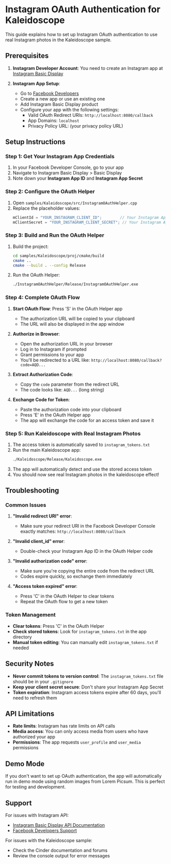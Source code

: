 # Instagram OAuth Authentication for Kaleidoscope

This guide explains how to set up Instagram OAuth authentication to use real Instagram photos in the Kaleidoscope sample.

## Prerequisites

1. **Instagram Developer Account**: You need to create an Instagram app at [Instagram Basic Display](https://developers.facebook.com/docs/instagram-basic-display-api/getting-started)

2. **Instagram App Setup**:
   - Go to [Facebook Developers](https://developers.facebook.com/)
   - Create a new app or use an existing one
   - Add Instagram Basic Display product
   - Configure your app with the following settings:
     - Valid OAuth Redirect URIs: `http://localhost:8080/callback`
     - App Domains: `localhost`
     - Privacy Policy URL: (your privacy policy URL)

## Setup Instructions

### Step 1: Get Your Instagram App Credentials

1. In your Facebook Developer Console, go to your app
2. Navigate to Instagram Basic Display > Basic Display
3. Note down your **Instagram App ID** and **Instagram App Secret**

### Step 2: Configure the OAuth Helper

1. Open `samples/Kaleidoscope/src/InstagramOAuthHelper.cpp`
2. Replace the placeholder values:
   ```cpp
   mClientId = "YOUR_INSTAGRAM_CLIENT_ID";        // Your Instagram App ID
   mClientSecret = "YOUR_INSTAGRAM_CLIENT_SECRET"; // Your Instagram App Secret
   ```

### Step 3: Build and Run the OAuth Helper

1. Build the project:
   ```bash
   cd samples/Kaleidoscope/proj/cmake/build
   cmake ..
   cmake --build . --config Release
   ```

2. Run the OAuth Helper:
   ```bash
   ./InstagramOAuthHelper/Release/InstagramOAuthHelper.exe
   ```

### Step 4: Complete OAuth Flow

1. **Start OAuth Flow**: Press 'S' in the OAuth Helper app
   - The authorization URL will be copied to your clipboard
   - The URL will also be displayed in the app window

2. **Authorize in Browser**: 
   - Open the authorization URL in your browser
   - Log in to Instagram if prompted
   - Grant permissions to your app
   - You'll be redirected to a URL like: `http://localhost:8080/callback?code=AQD...`

3. **Extract Authorization Code**:
   - Copy the `code` parameter from the redirect URL
   - The code looks like: `AQD...` (long string)

4. **Exchange Code for Token**: 
   - Paste the authorization code into your clipboard
   - Press 'E' in the OAuth Helper app
   - The app will exchange the code for an access token and save it

### Step 5: Run Kaleidoscope with Real Instagram Photos

1. The access token is automatically saved to `instagram_tokens.txt`
2. Run the main Kaleidoscope app:
   ```bash
   ./Kaleidoscope/Release/Kaleidoscope.exe
   ```
3. The app will automatically detect and use the stored access token
4. You should now see real Instagram photos in the kaleidoscope effect!

## Troubleshooting

### Common Issues

1. **"Invalid redirect URI" error**:
   - Make sure your redirect URI in the Facebook Developer Console exactly matches: `http://localhost:8080/callback`

2. **"Invalid client_id" error**:
   - Double-check your Instagram App ID in the OAuth Helper code

3. **"Invalid authorization code" error**:
   - Make sure you're copying the entire code from the redirect URL
   - Codes expire quickly, so exchange them immediately

4. **"Access token expired" error**:
   - Press 'C' in the OAuth Helper to clear tokens
   - Repeat the OAuth flow to get a new token

### Token Management

- **Clear tokens**: Press 'C' in the OAuth Helper
- **Check stored tokens**: Look for `instagram_tokens.txt` in the app directory
- **Manual token editing**: You can manually edit `instagram_tokens.txt` if needed

## Security Notes

- **Never commit tokens to version control**: The `instagram_tokens.txt` file should be in your `.gitignore`
- **Keep your client secret secure**: Don't share your Instagram App Secret
- **Token expiration**: Instagram access tokens expire after 60 days, you'll need to refresh them

## API Limitations

- **Rate limits**: Instagram has rate limits on API calls
- **Media access**: You can only access media from users who have authorized your app
- **Permissions**: The app requests `user_profile` and `user_media` permissions

## Demo Mode

If you don't want to set up OAuth authentication, the app will automatically run in demo mode using random images from Lorem Picsum. This is perfect for testing and development.

## Support

For issues with Instagram API:
- [Instagram Basic Display API Documentation](https://developers.facebook.com/docs/instagram-basic-display-api)
- [Facebook Developers Support](https://developers.facebook.com/support/)

For issues with the Kaleidoscope sample:
- Check the Cinder documentation and forums
- Review the console output for error messages 